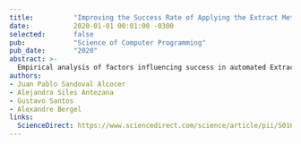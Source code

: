 ```yaml
---
title:          "Improving the Success Rate of Applying the Extract Method Refactoring"
date:           2020-01-01 00:01:00 -0300
selected:       false
pub:            "Science of Computer Programming"
pub_date:       "2020"
abstract: >-
  Empirical analysis of factors influencing success in automated Extract Method refactoring.
authors:
- Juan Pablo Sandoval Alcocer
- Alejandra Siles Antezana
- Gustavo Santos
- Alexandre Bergel
links:
  ScienceDirect: https://www.sciencedirect.com/science/article/pii/S016764232030085X
---
```

